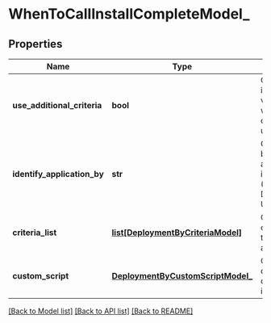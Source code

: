 # WhenToCallInstallCompleteModel_

## Properties
Name | Type | Description | Notes
------------ | ------------- | ------------- | -------------
**use_additional_criteria** | **bool** | Gets or sets a value indicating whether value indicating whether additional criteria has to be used or not. | [optional] 
**identify_application_by** | **str** | Gets or sets the way by which an application can be identified (Supported Values: DefiningCriteria, UsingCustomScript). | [optional] 
**criteria_list** | [**list[DeploymentByCriteriaModel]**](DeploymentByCriteriaModel.md) | Gets or sets the criteria configured to identify application. | [optional] 
**custom_script** | [**DeploymentByCustomScriptModel_**](DeploymentByCustomScriptModel_.md) | Gets or sets the custom script configured to identify application. | [optional] 

[[Back to Model list]](../README.md#documentation-for-models) [[Back to API list]](../README.md#documentation-for-api-endpoints) [[Back to README]](../README.md)



